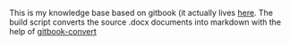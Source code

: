 This is my knowledge base based on gitbook (it actually lives [here](https://bremendirk.gitbook.io/dirks-wiki/). The build script converts the source .docx documents into markdown with the help of [gitbook-convert](https://github.com/GitbookIO/gitbook-convert)